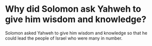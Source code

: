# Why did Solomon ask Yahweh to give him wisdom and knowledge?

Solomon asked Yahweh to give him wisdom and knowledge so that he could lead the people of Israel who were many in number. 